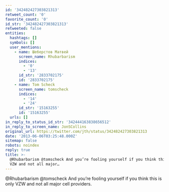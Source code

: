 ```yaml
---
id: '342482427303821313'
retweet_count: '0'
favorite_count: '0'
id_str: '342482427303821313'
retweeted: false
entities:
  hashtags: []
  symbols: []
  user_mentions:
    - name: Шеберстов Матвей
      screen_name: Rhubarbarism
      indices:
        - '0'
        - '13'
      id_str: '2833702175'
      id: '2833702175'
    - name: Tom Scheck
      screen_name: tomscheck
      indices:
        - '14'
        - '24'
      id_str: '15163255'
      id: '15163255'
  urls: []
in_reply_to_status_id_str: '342444163838656512'
in_reply_to_screen_name: JonSCollins
original_url: https://twitter.com/jth/status/342482427303821313
date: '2013-06-06T03:25:48.000Z'
sitemap: false
robots: noindex
reply: true
title: >-
  @Rhubarbarism @tomscheck And you’re fooling yourself if you think this is only
  VZW and not all major…
---
```


@Rhubarbarism @tomscheck And you’re fooling yourself if you think this is only VZW and not all major cell providers.